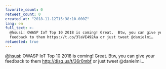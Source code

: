 ```yaml
---
favorite_count: 0
retweet_count: 0
created_at: "2018-11-12T15:38:10.000Z"
lang: en
full_text: >-
  @hsusi: OWASP IoT Top 10 2018 is coming! Great.  Btw, you can give your
  feedback to them https://t.co/3laVE492Aa or just tweet @danielmi…
retweeted: true
---
```


[@hsusi](https://twitter.com/hsusi): OWASP IoT Top 10 2018 is coming! Great.
Btw, you can give your feedback to them <http://disq.us/t/36r0mbf> or just tweet
@danielmi…
